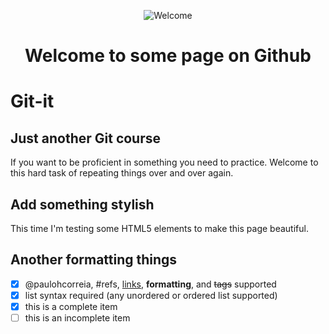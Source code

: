 <p style="text-align:center;">
  <img src="https://octodex.github.com/images/filmtocat.png" alt="Welcome">
</p>

<h1 style="text-align:center;">Welcome to some page on Github</h1>

# Git-it

<h2>
  <span class='icon icon-info'></span> Just another Git course
</h2>

If you want to be proficient in something you need to practice. Welcome to this hard task of repeating things over and over again.

<h2>
  <span class='icon icon-device-camera-video'></span> Add something stylish
</h2>

This time I'm testing some HTML5 elements to make this page beautiful.

## Another formatting things

- [x] @paulohcorreia, #refs, [links](), **formatting**, and <del>tags</del> supported
- [x] list syntax required (any unordered or ordered list supported)
- [x] this is a complete item
- [ ] this is an incomplete item

